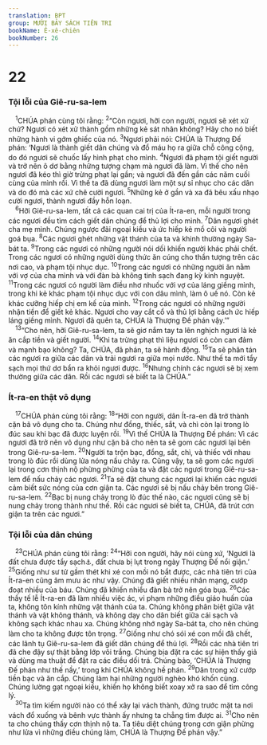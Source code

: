```yaml
---
translation: BPT
group: MƯỜI BẢY SÁCH TIÊN TRI
bookName: Ê-xê-chiên 
bookNumber: 26
---
```


<div class="title"><h1>22</h1><h3>Tội lỗi của Giê-ru-sa-lem</h3></div>
<span class="verse exe_22_1"> <sup>1</sup>CHÚA phán cùng tôi rằng:</span>
<span class="verse exe_22_2"><sup>2</sup>“Còn ngươi, hỡi con người, ngươi sẽ xét xử chứ? Ngươi có xét xử thành gồm những kẻ sát nhân không? Hãy cho nó biết những hành vi gớm ghiếc của nó.</span>
<span class="verse exe_22_3"><sup>3</sup>Ngươi phải nói: CHÚA là Thượng Đế phán: ‘Ngươi là thành giết dân chúng và đổ máu họ ra giữa chỗ công cộng, do đó ngươi sẽ chuốc lấy hình phạt cho mình.</span>
<span class="verse exe_22_4"><sup>4</sup>Ngươi đã phạm tội giết người và trở nên ô dơ bằng những tượng chạm mà ngươi đã làm. Vì thế cho nên ngươi đã kéo thì giờ trừng phạt lại gần; và ngươi đã đến gần các năm cuối cùng của mình rồi. Vì thế ta đã dùng ngươi làm một sự sỉ nhục cho các dân và do đó mà các xứ chê cười ngươi.</span>
<span class="verse exe_22_5"><sup>5</sup>Những kẻ ở gần và xa đã bêu xấu nhạo cười ngươi, thành ngươi đầy hỗn loạn.<br/></span>
<span class="verse exe_22_6"> <sup>6</sup>Hỡi Giê-ru-sa-lem, tất cả các quan cai trị của Ít-ra-en, mỗi người trong các ngươi đều tìm cách giết dân chúng để thủ lợi cho mình.</span>
<span class="verse exe_22_7"><sup>7</sup>Dân ngươi ghét cha mẹ mình. Chúng ngược đãi ngoại kiều và ức hiếp kẻ mồ côi và người goá bụa.</span>
<span class="verse exe_22_8"><sup>8</sup>Các ngươi ghét những vật thánh của ta và khinh thường ngày Sa-bát ta.</span>
<span class="verse exe_22_9"><sup>9</sup>Trong các ngươi có những người nói dối khiến người khác phải chết. Trong các ngươi có những người dùng thức ăn cúng cho thần tượng trên các nơi cao, và phạm tội nhục dục.</span>
<span class="verse exe_22_10"><sup>10</sup>Trong các ngươi có những người ăn nằm với vợ của cha mình và với đàn bà không tinh sạch đang kỳ kinh nguyệt.</span>
<span class="verse exe_22_11"><sup>11</sup>Trong các ngươi có người làm điều nhơ nhuốc với vợ của láng giềng mình, trong khi kẻ khác phạm tội nhục dục với con dâu mình, làm ô uế nó. Còn kẻ khác cưỡng hiếp chị em kế của mình.</span>
<span class="verse exe_22_12"><sup>12</sup>Trong các ngươi có những người nhận tiền để giết kẻ khác. Ngươi cho vay cắt cổ và thủ lợi bằng cách ức hiếp láng giềng mình. Ngươi đã quên ta, CHÚA là Thượng Đế phán vậy.’”<br/></span>
<span class="verse exe_22_13"> <sup>13</sup>“Cho nên, hỡi Giê-ru-sa-lem, ta sẽ giơ nắm tay ta lên nghịch ngươi là kẻ ăn cắp tiền và giết người.</span>
<span class="verse exe_22_14"><sup>14</sup>Khi ta trừng phạt thì liệu ngươi có còn can đảm và mạnh bạo không? Ta, CHÚA, đã phán, ta sẽ hành động.</span>
<span class="verse exe_22_15"><sup>15</sup>Ta sẽ phân tán các ngươi ra giữa các dân và trải ngươi ra giữa mọi nước. Như thế ta mới tẩy sạch mọi thứ dơ bẩn ra khỏi ngươi được.</span>
<span class="verse exe_22_16"><sup>16</sup>Nhưng chính các ngươi sẽ bị xem thường giữa các dân. Rồi các ngươi sẽ biết ta là CHÚA.”<br/></span>
<div class="title"><h3>Ít-ra-en thật vô dụng</h3></div>
<span class="verse exe_22_17"> <sup>17</sup>CHÚA phán cùng tôi rằng:</span>
<span class="verse exe_22_18"><sup>18</sup>“Hỡi con người, dân Ít-ra-en đã trở thành cặn bã vô dụng cho ta. Chúng như đồng, thiếc, sắt, và chì còn lại trong lò đúc sau khi bạc đã được luyện rồi.</span>
<span class="verse exe_22_19"><sup>19</sup>Vì thế CHÚA là Thượng Đế phán: Vì các ngươi đã trở nên vô dụng như cặn bã cho nên ta sẽ gom các ngươi lại bên trong Giê-ru-sa-lem.</span>
<span class="verse exe_22_20"><sup>20</sup>Người ta trộn bạc, đồng, sắt, chì, và thiếc với nhau trong lò đúc rồi dùng lửa nóng nấu chảy ra. Cũng vậy, ta sẽ gom các ngươi lại trong cơn thịnh nộ phừng phừng của ta và đặt các ngươi trong Giê-ru-sa-lem để nấu chảy các ngươi.</span>
<span class="verse exe_22_21"><sup>21</sup>Ta sẽ đặt chung các ngươi lại khiến các ngươi cảm biết sức nóng của cơn giận ta. Các ngươi sẽ bị nấu chảy bên trong Giê-ru-sa-lem.</span>
<span class="verse exe_22_22"><sup>22</sup>Bạc bị nung chảy trong lò đúc thế nào, các ngươi cũng sẽ bị nung chảy trong thành như thế. Rồi các ngươi sẽ biết ta, CHÚA, đã trút cơn giận ta trên các ngươi.”<br/></span>
<div class="title"><h3>Tội lỗi của dân chúng</h3></div>
<span class="verse exe_22_23"> <sup>23</sup>CHÚA phán cùng tôi rằng:</span>
<span class="verse exe_22_24"><sup>24</sup>“Hỡi con người, hãy nói cùng xứ, ‘Ngươi là đất chưa được tẩy sạch<a data-toggle="tooltip" data-placement="bottom" title="Đây là một lối chơi chữ. Tiếng Hê-bơ-rơ thì cụm từ nầy có nghĩa là “chưa được mưa rơi xuống.”">⚓</a>, đất chưa bị lụt trong ngày Thượng Đế nổi giận.’</span>
<span class="verse exe_22_25"><sup>25</sup>Giống như sư tử gầm thét khi xé con mồi nó bắt được, các nhà tiên tri của Ít-ra-en cũng âm mưu ác như vậy. Chúng đã giết nhiều nhân mạng, cướp đoạt nhiều của báu. Chúng đã khiến nhiều đàn bà trở nên góa bụa.</span>
<span class="verse exe_22_26"><sup>26</sup>Các thầy tế lễ Ít-ra-en đã làm nhiều việc ác, vi phạm những điều giáo huấn của ta, không tôn kính những vật thánh của ta. Chúng không phân biệt giữa vật thánh và vật không thánh, và không dạy cho dân biết giữa cái sạch và không sạch khác nhau xa. Chúng không nhớ ngày Sa-bát ta, cho nên chúng làm cho ta không được tôn trọng.</span>
<span class="verse exe_22_27"><sup>27</sup>Giống như chó sói xé con mồi đã chết, các lãnh tụ Giê-ru-sa-lem đã giết dân chúng để thủ lợi.</span>
<span class="verse exe_22_28"><sup>28</sup>Rồi các nhà tiên tri đã che đậy sự thật bằng lớp vôi trắng. Chúng bịa đặt ra các sự hiện thấy giả và dùng ma thuật để đặt ra các điều dối trá. Chúng bảo, ‘CHÚA là Thượng Đế phán như thế nầy,’ trong khi CHÚA không hề phán.</span>
<span class="verse exe_22_29"><sup>29</sup>Dân trong xứ cướp tiền bạc và ăn cắp. Chúng làm hại những người nghèo khó khốn cùng. Chúng lường gạt ngoại kiều, khiến họ không biết xoay xở ra sao để tìm công lý.<br/></span>
<span class="verse exe_22_30"> <sup>30</sup>Ta tìm kiếm người nào có thể xây lại vách thành, đứng trước mặt ta nơi vách đổ xuống và bênh vực thành ấy nhưng ta chẳng tìm được ai.</span>
<span class="verse exe_22_31"><sup>31</sup>Cho nên ta cho chúng thấy cơn thịnh nộ ta. Ta tiêu diệt chúng trong cơn giận phừng như lửa vì những điều chúng làm, CHÚA là Thượng Đế phán vậy.”<br/></span>
